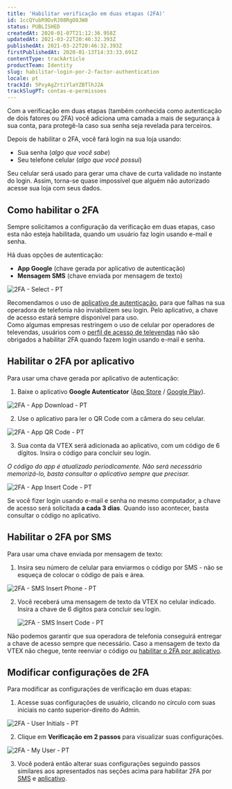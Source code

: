 ```yaml
---
title: 'Habilitar verificação em duas etapas (2FA)'
id: 1ccQYubR9DvRJ08RgO8JW8
status: PUBLISHED
createdAt: 2020-01-07T21:12:36.958Z
updatedAt: 2021-03-22T20:46:32.393Z
publishedAt: 2021-03-22T20:46:32.393Z
firstPublishedAt: 2020-01-13T14:33:33.691Z
contentType: trackArticle
productTeam: Identity
slug: habilitar-login-por-2-factor-authentication
locale: pt
trackId: 5PxyAgZrtiYlaYZBTlhJ2A
trackSlugPT: contas-e-permissoes
---
```


Com a verificação em duas etapas (também conhecida como autenticação de dois fatores ou 2FA) você adiciona uma camada a mais de segurança à sua conta, para protegê-la caso sua senha seja revelada para terceiros.

Depois de habilitar o 2FA, você fará login na sua loja usando:

- Sua senha (*algo que você sabe*)
- Seu telefone celular (*algo que você possui*)

Seu celular será usado para gerar uma chave de curta validade no instante do login. Assim, torna-se quase impossível que alguém não autorizado acesse sua loja com seus dados.

## Como habilitar o 2FA

Sempre solicitamos a configuração da verificação em duas etapas, caso esta não esteja habilitada, quando um usuário faz login usando e-mail e senha.

Há duas opções de autenticação:

- __App Google__ (chave gerada por aplicativo de autenticação)
- __Mensagem SMS__ (chave enviada por mensagem de texto)

![2FA - Select - PT](https://images.ctfassets.net/alneenqid6w5/3WRZKKU8LuW00UkeoUoIEY/d7db18f01bf30d5c5838f27b24f08e32/2FA_-_Select_-_PT.png)

<div class="alert alert-warning">
  Recomendamos o uso de <a href="#habilitar-o-2fa-por-aplicativo">aplicativo de autenticação</a>, para que falhas na sua operadora de telefonia não inviabilizem seu login. Pelo aplicativo, a chave de acesso estará sempre disponível para uso.
</div>

<div class="alert alert-info">
Como algumas empresas restringem o uso de celular por operadores de televendas, usuários com o <a href="https://help.vtex.com/pt/tutorial/perfis-de-acesso--7HKK5Uau2H6wxE1rH5oRbc#call-center-operator" target="_blank">perfil de acesso de televendas</a> não são obrigados a habilitar 2FA quando fazem login usando e-mail e senha.
</div>

## Habilitar o 2FA por aplicativo

Para usar uma chave gerada por aplicativo de autenticação:

1. Baixe o aplicativo **Google Autenticator** ([App Store](https://itunes.apple.com/br/app/google-authenticator/id388497605?mt=8) / [Google Play](https://play.google.com/store/apps/details?id=com.google.android.apps.authenticator2&hl=pt_BR)). 

  ![2FA - App Download - PT](https://images.ctfassets.net/alneenqid6w5/icTTRRH1WH7FiiH0gLnxb/c0bc298cb4c870e271da368bb765e146/2FA_-_App_Download_-_PT.png)

2. Use o aplicativo para ler o QR Code com a câmera do seu celular.

  ![2FA - App QR Code - PT](https://images.ctfassets.net/alneenqid6w5/1Nyt9wLnfYG5z75tUhinQ6/48d5047d5959b95f938efe35d7fa0983/2FA_-_App_QR_Code_-_PT.png)

3. Sua conta da VTEX será adicionada ao aplicativo, com um código de 6 dígitos. Insira o código para concluir seu login.

  *O código do app é atualizado periodicamente. Não será necessário memorizá-lo, basta consultar o aplicativo sempre que precisar.*

  ![2FA - App Insert Code - PT](https://images.ctfassets.net/alneenqid6w5/NUKFyLNA9fWsBewD445Uy/58da9e3065ebec81f1528554808eee56/2FA_-_App_Insert_Code_-_PT.png)

<div class="alert alert-info">
Se você fizer login usando e-mail e senha no mesmo computador, a chave de acesso será solicitada <strong>a cada 3 dias</strong>. Quando isso acontecer, basta consultar o código no aplicativo.
</div>

## Habilitar o 2FA por SMS

Para usar uma chave enviada por mensagem de texto:

1. Insira seu número de celular para enviarmos o código por SMS - não se esqueça de colocar o código de país e área.

  ![2FA - SMS Insert Phone - PT](https://images.ctfassets.net/alneenqid6w5/116sok6Zd8sq69UPSSzs1w/d57d2ea05bb88182ab5b9df700fdadb2/2FA_-_SMS_Insert_Phone_-_PT.png)

2. Você receberá uma mensagem de texto da VTEX no celular indicado. Insira a chave de 6 dígitos para concluir seu login.

   ![2FA - SMS Insert Code - PT](https://images.ctfassets.net/alneenqid6w5/6KbuUvMFupmJEMN6kTOZ4E/bf998e866456c232965f4bd845b65db1/2FA_-_SMS_Insert_Code_-_PT.png)

<div class="alert alert-warning">
Não podemos garantir que sua operadora de telefonia conseguirá entregar a chave de acesso sempre que necessário. Caso a mensagem de texto da VTEX não chegue, tente reenviar o código ou <a href="#habilitar-o-2fa-por-aplicativo">habilitar o 2FA por aplicativo</a>.
</div>

## Modificar configurações de 2FA

Para modificar as configurações de verificação em duas etapas:

1. Acesse suas configurações de usuário, clicando no círculo com suas iniciais no canto superior-direito do Admin.

  ![2FA - User Initials - PT](//images.ctfassets.net/alneenqid6w5/3ktWD1KvDLV499l40SxUc2/09b0b09ce0766a877961adaeadb3d273/2FA_-_User_Initials_-_PT.png)

2. Clique em **Verificação em 2 passos** para visualizar suas configurações.

  ![2FA - My User - PT](//images.ctfassets.net/alneenqid6w5/O4jBeKN2RTMS0bKOWVJVK/f2f91e3154f9392fe1c96207101a627f/2FA_-_My_User_-_PT.png)

3. Você poderá então alterar suas configurações seguindo passos similares aos apresentados nas seções acima para habilitar 2FA por [SMS](#habilitar-o-2fa-por-sms) e [aplicativo](#habilitar-o-2fa-por-aplicativo). 
